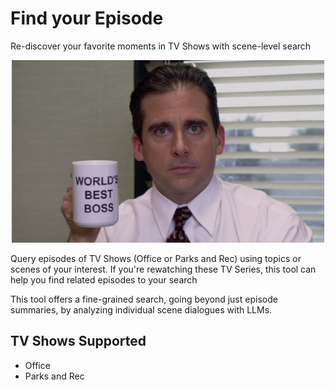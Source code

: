 # Find your Episode 
Re-discover your favorite moments in TV Shows with scene-level search

<p align="center">
  <img src="https://github.com/sidhantls/find-your-episode/blob/main/imgs/office_img.png" />
</p>

Query episodes of TV Shows (Office or Parks and Rec) using topics or scenes of your interest. If you're rewatching these TV Series, this tool can help you find related episodes to your search

This tool offers a fine-grained search, going beyond just episode summaries, by analyzing individual scene dialogues with LLMs.

## TV Shows Supported
* Office 
* Parks and Rec
